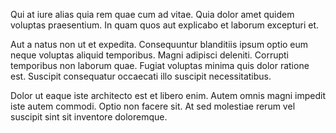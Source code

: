 Qui at iure alias quia rem quae cum ad vitae. Quia dolor amet quidem voluptas praesentium. In quam quos aut explicabo et laborum excepturi et.
 Aut a natus non ut et expedita. Consequuntur blanditiis ipsum optio eum neque voluptas aliquid temporibus. Magni adipisci deleniti. Corrupti temporibus non laborum quae. Fugiat voluptas minima quis dolor ratione est. Suscipit consequatur occaecati illo suscipit necessitatibus.
 Dolor ut eaque iste architecto est et libero enim. Autem omnis magni impedit iste autem commodi. Optio non facere sit. At sed molestiae rerum vel suscipit sint sit inventore doloremque.